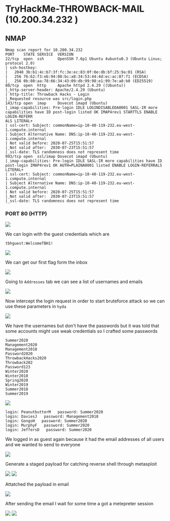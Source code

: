 # TryHackMe-THROWBACK-MAIL (10.200.34.232 )

## NMAP

```
Nmap scan report for 10.200.34.232                                                                                     
PORT    STATE SERVICE  VERSION
22/tcp  open  ssh      OpenSSH 7.6p1 Ubuntu 4ubuntu0.3 (Ubuntu Linux; protocol 2.0)
| ssh-hostkey:                                                            
|   2048 3b:b1:4c:b7:3f:fc:3e:ec:83:0f:0e:db:bf:25:9a:01 (RSA)
|   256 76:62:f3:eb:94:08:bc:a8:34:53:44:4d:ec:ac:87:f1 (ECDSA)
|_  256 0b:80:aa:78:66:34:43:09:db:99:98:e1:99:7e:a8:b0 (ED25519)
80/tcp  open  http     Apache httpd 2.4.29 ((Ubuntu))
|_http-server-header: Apache/2.4.29 (Ubuntu)
| http-title: Throwback Hacks - Login                                     
|_Requested resource was src/login.php                                    
143/tcp open  imap     Dovecot imapd (Ubuntu)                             
|_imap-capabilities: Pre-login IDLE LOGINDISABLEDA0001 SASL-IR more capabilities have ID post-login listed OK IMAP4rev1 STARTTLS ENABLE LOGIN-REFERR
ALS LITERAL+                         
| ssl-cert: Subject: commonName=ip-10-40-119-232.eu-west-1.compute.internal
| Subject Alternative Name: DNS:ip-10-40-119-232.eu-west-1.compute.internal
| Not valid before: 2020-07-25T15:51:57                                   
|_Not valid after:  2030-07-23T15:51:57                                   
|_ssl-date: TLS randomness does not represent time                        
993/tcp open  ssl/imap Dovecot imapd (Ubuntu)                             
|_imap-capabilities: Pre-login IDLE SASL-IR more capabilities have ID post-login IMAP4rev1 OK AUTH=PLAINA0001 listed ENABLE LOGIN-REFERRALS LITERAL+
| ssl-cert: Subject: commonName=ip-10-40-119-232.eu-west-1.compute.internal
| Subject Alternative Name: DNS:ip-10-40-119-232.eu-west-1.compute.internal
| Not valid before: 2020-07-25T15:51:57                                   
|_Not valid after:  2030-07-23T15:51:57                                   
|_ssl-date: TLS randomness does not represent time            
```

### PORT 80 (HTTP)

<img src="https://imgur.com/d9e7tsk.png"/>

We can login with the guest credentials which are

`tbhguest:WelcomeTBH1!`

<img src="https://imgur.com/LOmrerX.png"/>

We can get our first flag form the inbox

<img src="https://imgur.com/CWVwFgT.png"/>

Going to `Addresses` tab we can see a list of usernames and emails

<img src="https://imgur.com/jRZY2gn.png"/>

Now intercept the login request in order to start bruteforce attack so we can use these parameters in `hyda`

<img src="https://imgur.com/OupyinM.png"/>

We have the usernames but don't have the passwords but it was told that some accounts might use weak credentials so I crafted some passwords

```
Summer2020
Management2020
Management2018
Password2020
ThrowbackHacks2020
Throwback202
Password123
Winter2020
Winter2018
Spring2020
Winter2019
Summer2018
Summer2019
```

<img src="https://imgur.com/kZWj0R8.png"/>


```
login: PeanutbutterM   password: Summer2020
login: DaviesJ   password: Management2018
login: GongoH   password: Summer2020
login: MurphyF   password: Summer2020
login: JeffersD   password: Summer2020
```

We logged in as guest again because it had the email addresses of all users and we wanted to send to everyone 

<img src="https://imgur.com/feDfq4O.png"/>

Generate a staged  payload for catching reverse shell through metasploit

<img src="https://imgur.com/wIg0ddO.png"/>

<img src="https://imgur.com/9S6i6Ph.png"/>

Attatched the payload in email

<img src="https://imgur.com/yPr7R71.png"/>

After sending the email I wait for some time a got a metepreter session

<img src="https://imgur.com/jFJpTyr.png"/>

<img src="https://imgur.com/G1Y5yPg.png"/>